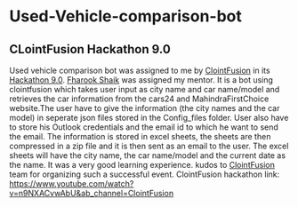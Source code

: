 # Used-Vehicle-comparison-bot
## CLointFusion Hackathon 9.0
Used vehicle comparison bot was assigned to me by [ClointFusion](https://clointfusion.com/company/) in its [Hackathon 9.0](https://sites.google.com/view/clointfusion-hackathon). [Fharook Shaik](https://www.linkedin.com/in/fharook-shaik/) was assigned my mentor. 
It is a bot using clointfusion which takes user input as city name and car name/model and retrieves the car information from the cars24 and MahindraFirstChoice website.The user have to give the information (the city names and the car model) in seperate json files stored in the Config_files folder. User also have to store his Outlook credentials and the email id to which he want to send the email. The information is stored in excel sheets, the sheets are then compressed in a zip file and it is then sent as an email to the user. The excel sheets will have the city name, the car name/model and the current date as the name.
It was a very good learning experience. kudos to [ClointFusion](https://www.linkedin.com/in/clointfusion-india-889a961b8/?originalSubdomain=in) team for organizing such a successful event.
ClointFusion hackathon link: https://www.youtube.com/watch?v=n9NXACvwAbU&ab_channel=ClointFusion
 
